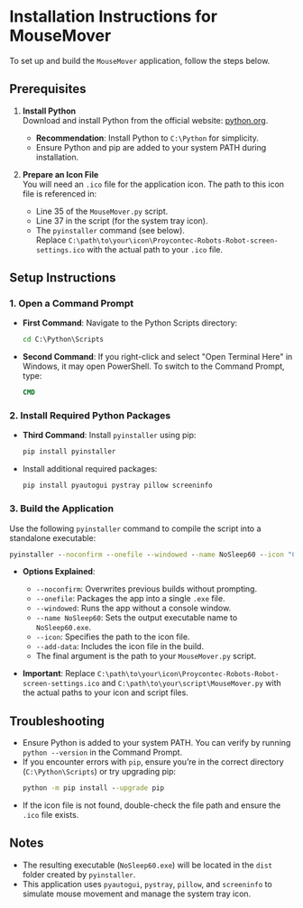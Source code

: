 # Installation Instructions for MouseMover

To set up and build the `MouseMover` application, follow the steps below.

## Prerequisites

1. **Install Python**  
   Download and install Python from the official website: [python.org](https://www.python.org/downloads/).  
   - **Recommendation**: Install Python to `C:\Python` for simplicity.  
   - Ensure Python and pip are added to your system PATH during installation.

2. **Prepare an Icon File**  
   You will need an `.ico` file for the application icon. The path to this icon file is referenced in:
   - Line 35 of the `MouseMover.py` script.
   - Line 37 in the script (for the system tray icon).
   - The `pyinstaller` command (see below).  
   Replace `C:\path\to\your\icon\Proycontec-Robots-Robot-screen-settings.ico` with the actual path to your `.ico` file.

## Setup Instructions

### 1. Open a Command Prompt
- **First Command**: Navigate to the Python Scripts directory:  
  ```cmd
  cd C:\Python\Scripts
  ```
- **Second Command**: If you right-click and select "Open Terminal Here" in Windows, it may open PowerShell. To switch to the Command Prompt, type:  
  ```cmd
  CMD
  ```

### 2. Install Required Python Packages
- **Third Command**: Install `pyinstaller` using pip:  
  ```cmd
  pip install pyinstaller
  ```
- Install additional required packages:  
  ```cmd
  pip install pyautogui pystray pillow screeninfo
  ```

### 3. Build the Application
Use the following `pyinstaller` command to compile the script into a standalone executable:  
```cmd
pyinstaller --noconfirm --onefile --windowed --name NoSleep60 --icon "C:\path\to\your\icon\Proycontec-Robots-Robot-screen-settings.ico" --add-data "C:\path\to\your\icon\Proycontec-Robots-Robot-screen-settings.ico;." "C:\path\to\your\script\MouseMover.py"
```

- **Options Explained**:
  - `--noconfirm`: Overwrites previous builds without prompting.
  - `--onefile`: Packages the app into a single `.exe` file.
  - `--windowed`: Runs the app without a console window.
  - `--name NoSleep60`: Sets the output executable name to `NoSleep60.exe`.
  - `--icon`: Specifies the path to the icon file.
  - `--add-data`: Includes the icon file in the build.
  - The final argument is the path to your `MouseMover.py` script.

- **Important**: Replace `C:\path\to\your\icon\Proycontec-Robots-Robot-screen-settings.ico` and `C:\path\to\your\script\MouseMover.py` with the actual paths to your icon and script files.

## Troubleshooting
- Ensure Python is added to your system PATH. You can verify by running `python --version` in the Command Prompt.
- If you encounter errors with `pip`, ensure you’re in the correct directory (`C:\Python\Scripts`) or try upgrading pip:  
  ```cmd
  python -m pip install --upgrade pip
  ```
- If the icon file is not found, double-check the file path and ensure the `.ico` file exists.

## Notes
- The resulting executable (`NoSleep60.exe`) will be located in the `dist` folder created by `pyinstaller`.
- This application uses `pyautogui`, `pystray`, `pillow`, and `screeninfo` to simulate mouse movement and manage the system tray icon.